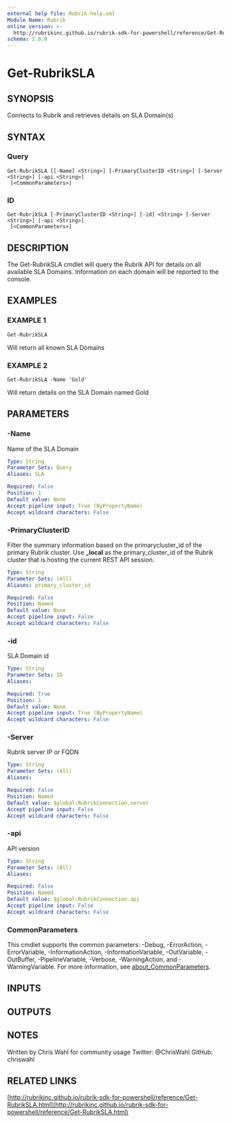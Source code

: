 ```yaml
---
external help file: Rubrik-help.xml
Module Name: Rubrik
online version: >-
  http://rubrikinc.github.io/rubrik-sdk-for-powershell/reference/Get-RubrikSLA.html
schema: 2.0.0
---
```


# Get-RubrikSLA

## SYNOPSIS

Connects to Rubrik and retrieves details on SLA Domain\(s\)

## SYNTAX

### Query

```text
Get-RubrikSLA [[-Name] <String>] [-PrimaryClusterID <String>] [-Server <String>] [-api <String>]
 [<CommonParameters>]
```

### ID

```text
Get-RubrikSLA [-PrimaryClusterID <String>] [-id] <String> [-Server <String>] [-api <String>]
 [<CommonParameters>]
```

## DESCRIPTION

The Get-RubrikSLA cmdlet will query the Rubrik API for details on all available SLA Domains. Information on each domain will be reported to the console.

## EXAMPLES

### EXAMPLE 1

```text
Get-RubrikSLA
```

Will return all known SLA Domains

### EXAMPLE 2

```text
Get-RubrikSLA -Name 'Gold'
```

Will return details on the SLA Domain named Gold

## PARAMETERS

### -Name

Name of the SLA Domain

```yaml
Type: String
Parameter Sets: Query
Aliases: SLA

Required: False
Position: 1
Default value: None
Accept pipeline input: True (ByPropertyName)
Accept wildcard characters: False
```

### -PrimaryClusterID

Filter the summary information based on the primarycluster\_id of the primary Rubrik cluster. Use **\_local** as the primary\_cluster\_id of the Rubrik cluster that is hosting the current REST API session.

```yaml
Type: String
Parameter Sets: (All)
Aliases: primary_cluster_id

Required: False
Position: Named
Default value: None
Accept pipeline input: False
Accept wildcard characters: False
```

### -id

SLA Domain id

```yaml
Type: String
Parameter Sets: ID
Aliases:

Required: True
Position: 1
Default value: None
Accept pipeline input: True (ByPropertyName)
Accept wildcard characters: False
```

### -Server

Rubrik server IP or FQDN

```yaml
Type: String
Parameter Sets: (All)
Aliases:

Required: False
Position: Named
Default value: $global:RubrikConnection.server
Accept pipeline input: False
Accept wildcard characters: False
```

### -api

API version

```yaml
Type: String
Parameter Sets: (All)
Aliases:

Required: False
Position: Named
Default value: $global:RubrikConnection.api
Accept pipeline input: False
Accept wildcard characters: False
```

### CommonParameters

This cmdlet supports the common parameters: -Debug, -ErrorAction, -ErrorVariable, -InformationAction, -InformationVariable, -OutVariable, -OutBuffer, -PipelineVariable, -Verbose, -WarningAction, and -WarningVariable. For more information, see [about\_CommonParameters](http://go.microsoft.com/fwlink/?LinkID=113216).

## INPUTS

## OUTPUTS

## NOTES

Written by Chris Wahl for community usage Twitter: @ChrisWahl GitHub: chriswahl

## RELATED LINKS

[http://rubrikinc.github.io/rubrik-sdk-for-powershell/reference/Get-RubrikSLA.html](http://rubrikinc.github.io/rubrik-sdk-for-powershell/reference/Get-RubrikSLA.html)

